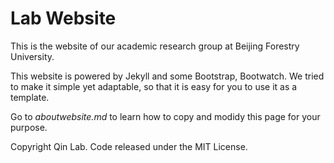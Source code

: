 #  Lab Website

This is the website of our academic research group at Beijing Forestry University.

This website is powered by Jekyll and some Bootstrap, Bootwatch. We tried to make it simple yet adaptable, so that it is easy for you to use it as a template. 

Go to *aboutwebsite.md*  to learn how to copy and modidy this page for your purpose. 


Copyright Qin Lab. Code released under the MIT License.

